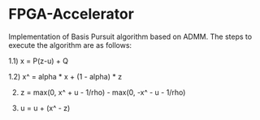 # FPGA-Accelerator
Implementation of Basis Pursuit algorithm based on ADMM. The steps to execute the algorithm are as follows:

1.1) x = P(z-u) + Q

1.2) x^ = alpha * x + (1 - alpha) * z

2) z = max(0, x^ + u - 1/rho) - max(0, -x^ - u - 1/rho)

3) u = u + (x^ - z)